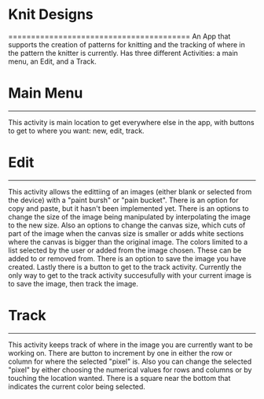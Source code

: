 # Knit Designs
========================================
An App that supports the creation of patterns for knitting and the tracking of where in the pattern the knitter is currently.
Has three different Activities: a main menu, an Edit, and a Track.

# Main Menu
------------
  This activity is main location to get everywhere else in the app, with buttons to get to where you want: new, edit, track.
  
# Edit
------------
  This activity allows the edittiing of an images (either blank or selected from the device) with a "paint bursh" or 
  "pain bucket". There is an option for copy and paste, but it hasn't been implemented yet. There is an options to change
  the size of the image being manipulated by interpolating the image to the new size. Also an options to change the canvas
  size, which cuts of part of the image when the canvas size is smaller or adds white sections where the canvas is bigger 
  than the original image. The colors limited to a list selected by the user or added from the image chosen. These can be
  added to or removed from. There is an option to save the image you have created. Lastly there is a button to get to the
  track activity. Currently the only way to get to the track activity succesufully with your current image is to save the
  image, then track the image.

# Track
------------
  This activity keeps track of where in the image you are currently want to be working on. There are button to increment by 
  one in either the row or column for where the selected "pixel" is. Also you can change the selected "pixel" by either
  choosing the numerical values for rows and columns or by touching the location wanted. There is a square near the bottom 
  that indicates the current color being selected.
